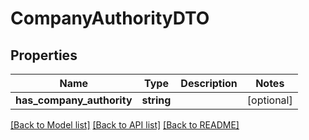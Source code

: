 # CompanyAuthorityDTO

## Properties
Name | Type | Description | Notes
------------ | ------------- | ------------- | -------------
**has_company_authority** | **string** |  | [optional] 

[[Back to Model list]](../../README.md#documentation-for-models) [[Back to API list]](../../README.md#documentation-for-api-endpoints) [[Back to README]](../../README.md)

